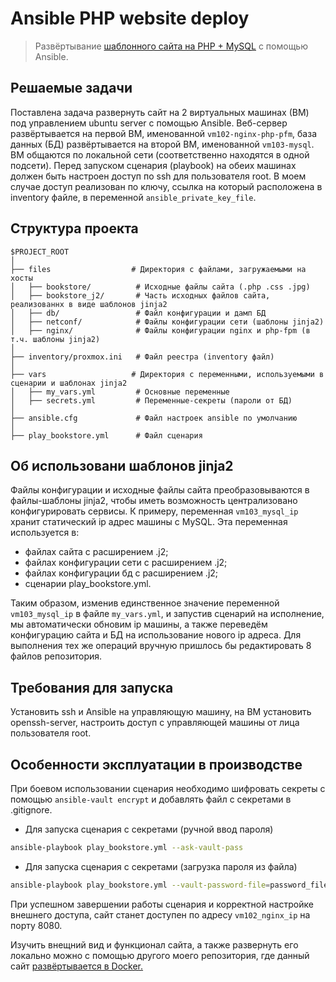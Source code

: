 # Ansible PHP website deploy

>Развёртывание [шаблонного сайта на PHP + MySQL](https://github.com/Qikxiji/Php_MySQL_bookstore_deploy) с помощью Ansible.

## Решаемые задачи
Поставлена задача развернуть сайт на 2 виртуальных машинах (ВМ) под управлением ubuntu server с помощью Ansible. Веб-сервер развёртывается на первой ВМ, именованной `vm102-nginx-php-pfm`, база данных (БД) развёртывается на второй ВМ, именованной `vm103-mysql`. ВМ общаются по локальной сети (соответственно находятся в одной подсети). Перед запуском сценария (playbook) на обеих машинах должен быть настроен доступ по ssh для пользователя root. В моем случае доступ реализован по ключу, ссылка на который расположена в inventory файле, в переменной `ansible_private_key_file`.

## Структура проекта

```
$PROJECT_ROOT
│  
├── files                  # Директория с файлами, загружаемыми на хосты
│   ├── bookstore/          # Исходные файлы сайта (.php .css .jpg)
│   ├── bookstore_j2/       # Часть исходных файлов сайта, реализованнх в виде шаблонов jinja2
│   ├── db/                 # Файл конфигурации и дамп БД
│   ├── netconf/            # Файлы конфигурации сети (шаблоны jinja2)
│   ├── nginx/              # Файлы конфигурации nginx и php-fpm (в т.ч. шаблоны jinja2)
│
├── inventory/proxmox.ini   # Файл реестра (inventory файл)
│  
├── vars                   # Директория с переменными, используемыми в сценарии и шаблонах jinja2
│   ├── my_vars.yml         # Основные переменные
│   ├── secrets.yml         # Переменные-секреты (пароли от БД)
│
├── ansible.cfg             # Файл настроек ansible по умолчанию
│  
├── play_bookstore.yml      # Файл сценария

```

## Об использовани шаблонов jinja2
Файлы конфигурации и исходные файлы сайта преобразовываются в файлы-шаблоны jinja2, чтобы иметь возможность централизовано конфигурировать сервисы. К примеру, переменная  `vm103_mysql_ip` хранит статический ip адрес машины с MySQL. Эта переменная используется в:
- файлах сайта с расширением .j2;
- файлах конфигурации сети с расширением .j2;
- файлах конфигурации бд с расширением .j2;
- сценарии play_bookstore.yml.

Таким образом, изменив единственное значение переменной `vm103_mysql_ip` в файле `my_vars.yml`, и запустив сценарий на исполнение, мы автоматически обновим ip машины, а также переведём конфигурацию сайта и БД на использование нового ip адреса. Для выполнения тех же операций вручную пришлось бы редактировать 8 файлов репозитория.

## Требования для запуска
Установить ssh и Ansible на управляющую машину, на ВМ установить openssh-server, настроить доступ с управляющей машины от лица пользователя root.

## Особенности эксплуатации в производстве

При боевом использовании сценария необходимо шифровать секреты с помощью `ansible-vault encrypt` и добавлять файл с секретами в .gitignore.

- Для запуска сценария с секретами (ручной ввод пароля)
```bash
ansible-playbook play_bookstore.yml --ask-vault-pass
```
- Для запуска сценария с секретами (загрузка пароля из файла)
```bash
ansible-playbook play_bookstore.yml --vault-password-file=password_file
```
При успешном завершении работы сценария и корректной настройке внешнего доступа, сайт станет доступен по адресу `vm102_nginx_ip` на порту 8080.

Изучить внещний вид и функционал сайта, а также развернуть его локально можно с помощью другого моего репозитория, где данный сайт [развёртывается в Docker.](https://github.com/Qikxiji/Php_MySQL_bookstore_deploy)